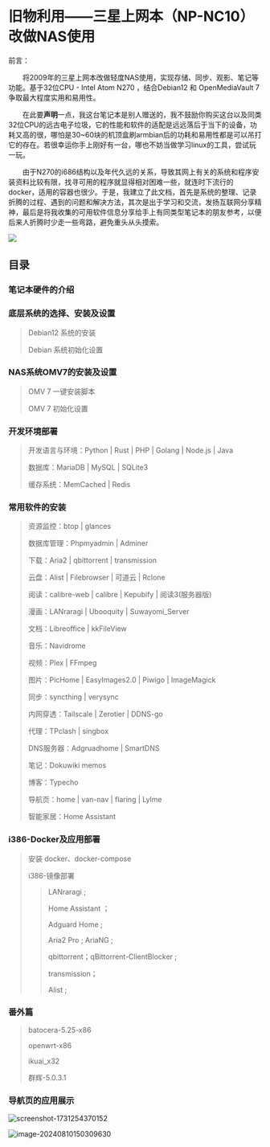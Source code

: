 # 旧物利用——三星上网本（NP-NC10）改做NAS使用
前言：

&emsp;&emsp;将2009年的三星上网本改做轻度NAS使用，实现存储、同步、观影、笔记等功能。基于32位CPU - Intel Atom N270 ，结合Debian12 和 OpenMediaVault 7争取最大程度实用和易用性。

&emsp;&emsp;在此要**声明**一点，我这台笔记本是别人赠送的，我不鼓励你购买这台以及同类32位CPU的远古电子垃圾，它的性能和软件的适配是远远落后于当下的设备，功耗又高的很，哪怕是30~60块的机顶盒刷armbian后的功耗和易用性都是可以吊打它的存在。若很幸运你手上刚好有一台，哪也不妨当做学习linux的工具，尝试玩一玩。

&emsp;&emsp;由于N270的i686结构以及年代久远的关系，导致其网上有关的系统和程序安装资料比较有限，找寻可用的程序就显得相对困难一些，就连时下流行的docker，适用的容器也很少。于是，我建立了此文档，首先是系统的整理、记录折腾的过程、遇到的问题和解决方法，其次是出于学习和交流，发扬互联网分享精神，最后是将我收集的可用软件信息分享给手上有同类型笔记本的朋友参考，以便后来人折腾时少走一些弯路，避免重头从头摸索。

![](https://cdn.jsdelivr.net/gh/GKK2024/Convert-an-NC10-into-a-NAS@main/Images/202408100012009.jpg)
## 目录
### 笔记本硬件的介绍
### 底层系统的选择、安装及设置
> Debian12 系统的安装
>
> Debian 系统初始化设置

### NAS系统OMV7的安装及设置
> OMV 7 一键安装脚本
>
> OMV 7 初始化设置

### 开发环境部署
  > 开发语言与环境：Python | Rust | PHP | Golang | Node.js | Java
  >
  > 数据库：MariaDB | MySQL | SQLite3
  >
  > 缓存系统：MemCached | Redis
### 常用软件的安装
  >资源监控：btop | glances
  >
  >数据库管理：Phpmyadmin | Adminer
  >
  >下载：Aria2 | qbittorrent | transmission
  >
  >云盘：Alist | Filebrowser | 可道云 | Rclone
  >
  >阅读：calibre-web | calibre | Kepubify | 阅读3(服务器版)
  >
  >漫画：LANraragi | Ubooquity | Suwayomi_Server
  >
  >文档：Libreoffice | kkFileView
  >
  >音乐：Navidrome
  >
  >视频：Plex | FFmpeg
  >
  >图片：PicHome | EasyImages2.0 | Piwigo | ImageMagick
  >
  >同步：syncthing | verysync
  >
  >内网穿透：Tailscale | Zerotier | DDNS-go
  >
  >代理：TPclash | singbox
  >
  >DNS服务器：Adgruadhome | SmartDNS
  >
  >笔记：Dokuwiki memos
  >
  >博客：Typecho
  >
  >导航页：home | van-nav | flaring | Lylme
  >
  >智能家居：Home Assistant
### i386-Docker及应用部署
> 安装 docker、docker-compose
>
> i386-镜像部署
>
> > LANraragi ;
> >
> > Home Assistant ；
> >
> > Adguard Home ;
> >
> > Aria2 Pro ; AriaNG ;
> >
> > qbittorrent；qBittorrent-ClientBlocker ; 
> >
> > transmission；
> >
> > Alist ;

### 番外篇

> batocera-5.25-x86
>
> openwrt-x86
>
> ikuai_x32
>
> 群辉-5.0.3.1



### 导航页的应用展示

![screenshot-1731254370152](https://cdn.jsdelivr.net/gh/GKK2024/Convert-an-NC10-into-a-NAS@main/Images/202411151750392.png)

![image-20240810150309630](https://cdn.jsdelivr.net/gh/GKK2024/Convert-an-NC10-into-a-NAS@main/Images/202408101503848.png)

